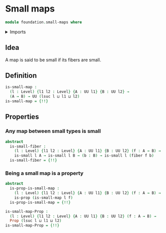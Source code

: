# Small maps

```agda
module foundation.small-maps where
```

<details><summary>Imports</summary>

```agda
open import foundation.dependent-pair-types
open import foundation.locally-small-types
open import foundation.universe-levels

open import foundation-core.fibers-of-maps
open import foundation-core.propositions
open import foundation-core.small-types
```

</details>

## Idea

A map is said to be small if its fibers are small.

## Definition

```agda
is-small-map :
  (l : Level) {l1 l2 : Level} {A : UU l1} {B : UU l2} →
  (A → B) → UU (lsuc l ⊔ l1 ⊔ l2)
is-small-map = {!!}
```

## Properties

### Any map between small types is small

```agda
abstract
  is-small-fiber :
    (l : Level) {l1 l2 : Level} {A : UU l1} {B : UU l2} (f : A → B) →
    is-small l A → is-small l B → (b : B) → is-small l (fiber f b)
  is-small-fiber = {!!}
```

### Being a small map is a property

```agda
abstract
  is-prop-is-small-map :
    (l : Level) {l1 l2 : Level} {A : UU l1} {B : UU l2} (f : A → B) →
    is-prop (is-small-map l f)
  is-prop-is-small-map = {!!}

is-small-map-Prop :
  (l : Level) {l1 l2 : Level} {A : UU l1} {B : UU l2} (f : A → B) →
  Prop (lsuc l ⊔ l1 ⊔ l2)
is-small-map-Prop = {!!}
```
